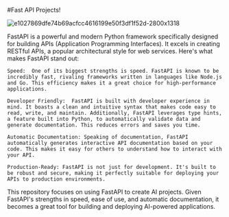 #Fast API Projects!

![e1027869dfe74b69acfcc4616199e50f3df1f52d-2800x1318](https://github.com/rbhardwaj2186/Fast_API/assets/143745073/5fd4b14c-f587-4b5c-a217-c1d353f3d558)


FastAPI is a powerful and modern Python framework specifically designed for building APIs (Application Programming Interfaces). It excels in creating RESTful APIs, a popular architectural style for web services. Here's what makes FastAPI stand out:

    Speed:  One of its biggest strengths is speed. FastAPI is known to be incredibly fast, rivaling frameworks written in languages like Node.js and Go. This efficiency makes it a great choice for high-performance applications.

    Developer Friendly:  FastAPI is built with developer experience in mind. It boasts a clean and intuitive syntax that makes code easy to read, write, and maintain. Additionally, FastAPI leverages type hints, a feature built into Python, to automatically validate data and generate documentation. This reduces errors and saves you time.

    Automatic Documentation: Speaking of documentation, FastAPI automatically generates interactive API documentation based on your code. This makes it easy for others to understand how to interact with your API.

    Production-Ready: FastAPI is not just for development. It's built to be robust and secure, making it perfectly suitable for deploying your APIs to production environments.

This repository focuses on using FastAPI to create AI projects. Given FastAPI's strengths in speed, ease of use, and automatic documentation, it becomes a great tool for building and deploying AI-powered applications.


 
